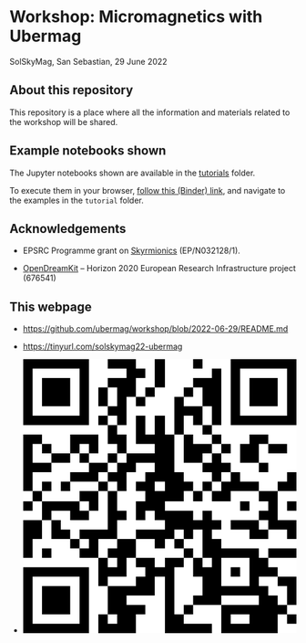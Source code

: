 # Workshop: Micromagnetics with Ubermag

SolSkyMag, San Sebastian, 29 June 2022

## About this repository

This repository is a place where all the information and materials related to
the workshop will be shared. 

## Example notebooks shown

The Jupyter notebooks shown are available in the [tutorials](tutorials) folder.

To execute them in your browser, [follow this (Binder) link](https://mybinder.org/v2/gh/ubermag/workshop/2022-06-29), and navigate to the examples in the ``tutorial`` folder.

## Acknowledgements

- EPSRC Programme grant on [Skyrmionics](http://www.skyrmions.ac.uk)
  (EP/N032128/1).
  
- [OpenDreamKit](http://opendreamkit.org/) – Horizon 2020 European Research
  Infrastructure project (676541)

## This webpage 

- https://github.com/ubermag/workshop/blob/2022-06-29/README.md
- https://tinyurl.com/solskymag22-ubermag

- ![QR code](media/solskymag22-ubermag-400.png)



